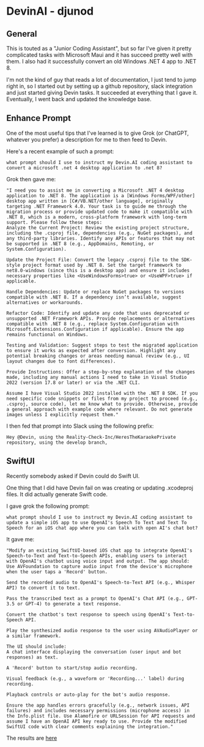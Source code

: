# DevinAI - djunod

## General

This is touted as a "Junior Coding Assistant", but so far I've given it pretty complicated tasks with Microsoft Maui and it has succeed pretty well with them.  I also had it successfully convert an old Windows .NET 4 app to .NET 8.  

I'm not the kind of guy that reads a lot of documentation, I just tend to jump right in, so I started out by setting up a github repository, slack integration and just started giving Devin tasks.  It succeeded at everything that I gave it.  Eventually, I went back and updated the knowledge base.

## Enhance Prompt

One of the most useful tips that I've learned is to give Grok (or ChatGPT, whatever you prefer) a description for me to then feed to Devin.

Here's a recent example of such a prompt:

```
what prompt should I use to instruct my Devin.AI coding assistant to convert a microsoft .net 4 desktop application to .net 8?
```

Grok then gave me:

```
"I need you to assist me in converting a Microsoft .NET 4 desktop application to .NET 8. The application is a [Windows Forms/WPF/other] desktop app written in [C#/VB.NET/other language], originally targeting .NET Framework 4.0. Your task is to guide me through the migration process or provide updated code to make it compatible with .NET 8, which is a modern, cross-platform framework with long-term support. Please follow these steps:
Analyze the Current Project: Review the existing project structure, including the .csproj file, dependencies (e.g., NuGet packages), and any third-party libraries. Identify any APIs or features that may not be supported in .NET 8 (e.g., AppDomains, Remoting, or System.Configuration).

Update the Project File: Convert the legacy .csproj file to the SDK-style project format used by .NET 8. Set the target framework to net8.0-windows (since this is a desktop app) and ensure it includes necessary properties like <UseWindowsForms>true> or <UseWPF>true> if applicable.

Handle Dependencies: Update or replace NuGet packages to versions compatible with .NET 8. If a dependency isn’t available, suggest alternatives or workarounds.

Refactor Code: Identify and update any code that uses deprecated or unsupported .NET Framework APIs. Provide replacements or alternatives compatible with .NET 8 (e.g., replace System.Configuration with Microsoft.Extensions.Configuration if applicable). Ensure the app remains functional on Windows.

Testing and Validation: Suggest steps to test the migrated application to ensure it works as expected after conversion. Highlight any potential breaking changes or areas needing manual review (e.g., UI layout changes due to font differences).

Provide Instructions: Offer a step-by-step explanation of the changes made, including any manual actions I need to take in Visual Studio 2022 (version 17.8 or later) or via the .NET CLI.

Assume I have Visual Studio 2022 installed with the .NET 8 SDK. If you need specific code snippets or files from my project to proceed (e.g., .csproj, source code), let me know what to provide. Otherwise, provide a general approach with example code where relevant. Do not generate images unless I explicitly request them."
```

I then fed that prompt into Slack using the following prefix:

```
Hey @Devin, using the Reality-Check-Inc/HeresTheKaraokePrivate repository, using the develop branch,
```

## SwiftUI

Recently somebody asked if Devin could do Swift UI.

One thing that I did have Devin fail on was creating or updating .xcodeproj files.  It did actually generate Swift code.

I gave grok the following prompt:

```
what prompt should I use to instruct my Devin.AI coding assistant to update a simple iOS app to use OpenAI's Speech To Text and Text To Speech for an iOS chat app where you can talk with open AI's chat bot?
```

It gave me:

```
"Modify an existing SwiftUI-based iOS chat app to integrate OpenAI's Speech-to-Text and Text-to-Speech APIs, enabling users to interact with OpenAI's chatbot using voice input and output. The app should:
Use AVFoundation to capture audio input from the device's microphone when the user taps a 'Record' button.

Send the recorded audio to OpenAI's Speech-to-Text API (e.g., Whisper API) to convert it to text.

Pass the transcribed text as a prompt to OpenAI's Chat API (e.g., GPT-3.5 or GPT-4) to generate a text response.

Convert the chatbot's text response to speech using OpenAI's Text-to-Speech API.

Play the synthesized audio response to the user using AVAudioPlayer or a similar framework.

The UI should include:
A chat interface displaying the conversation (user input and bot responses) as text.

A 'Record' button to start/stop audio recording.

Visual feedback (e.g., a waveform or 'Recording...' label) during recording.

Playback controls or auto-play for the bot's audio response.

Ensure the app handles errors gracefully (e.g., network issues, API failures) and includes necessary permissions (microphone access) in the Info.plist file. Use Alamofire or URLSession for API requests and assume I have an OpenAI API key ready to use. Provide the modified SwiftUI code with clear comments explaining the integration."
```

The results are [here](https://github.com/Reality-Check-Inc/DevinSwift)

